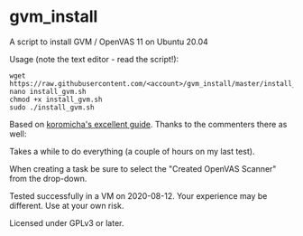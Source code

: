 # gvm_install
A script to install GVM / OpenVAS 11 on Ubuntu 20.04

Usage (note the text editor - read the script!):

```
wget https://raw.githubusercontent.com/<account>/gvm_install/master/install_gvm.sh
nano install_gvm.sh
chmod +x install_gvm.sh
sudo ./install_gvm.sh 
```

Based on [koromicha's excellent guide](https://kifarunix.com/install-and-setup-gvm-11-on-ubuntu-20-04/). Thanks to the commenters there as well:


Takes a while to do everything (a couple of hours on my last test).

When creating a task be sure to select the "Created OpenVAS Scanner" from the drop-down.

Tested successfully in a VM on 2020-08-12. Your experience may be different. Use at your own risk.

Licensed under GPLv3 or later.
